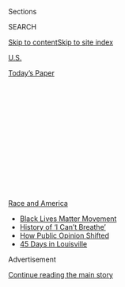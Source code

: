 <div id="app">

<div>

<div>

<div>

<div class="NYTAppHideMasthead css-1q2w90k e1suatyy0">

<div class="section css-ui9rw0 e1suatyy2">

<div class="css-eph4ug er09x8g0">

<div class="css-6n7j50">

</div>

<span class="css-1dv1kvn">Sections</span>

<div class="css-10488qs">

<span class="css-1dv1kvn">SEARCH</span>

</div>

[Skip to content](#site-content)[Skip to site
index](#site-index)

</div>

<div id="masthead-section-label" class="css-1wr3we4 eaxe0e00">

[U.S.](https://www.nytimes3xbfgragh.onion/section/us)

</div>

<div class="css-10698na e1huz5gh0">

</div>

</div>

<div id="masthead-bar-one" class="section hasLinks css-15hmgas e1csuq9d3">

<div class="css-uqyvli e1csuq9d0">

</div>

<div class="css-1uqjmks e1csuq9d1">

</div>

<div class="css-9e9ivx">

[](https://myaccount.nytimes3xbfgragh.onion/auth/login?response_type=cookie&client_id=vi)

</div>

<div class="css-1bvtpon e1csuq9d2">

[Today’s
Paper](https://www.nytimes3xbfgragh.onion/section/todayspaper)

</div>

</div>

</div>

</div>

<div data-aria-hidden="false">

<div id="site-content" data-role="main">

<div>

<div class="css-1aor85t" style="opacity:0.000000001;z-index:-1;visibility:hidden">

<div class="css-1hqnpie">

<div class="css-epjblv">

<span class="css-17xtcya">[U.S.](/section/us)</span><span class="css-x15j1o">|</span><span class="css-fwqvlz">Do
Police Officers Make Schools Safer or More
Dangerous?</span>

</div>

<div class="css-k008qs">

<div class="css-1iwv8en">

<span class="css-18z7m18"></span>

<div>

</div>

</div>

<span class="css-1n6z4y">https://nyti.ms/2AYI0lO</span>

<div class="css-1705lsu">

<div class="css-4xjgmj">

<div class="css-4skfbu" data-role="toolbar" data-aria-label="Social Media Share buttons, Save button, and Comments Panel with current comment count" data-testid="share-tools">

  - 
  - 
  - 
  - 
    
    <div class="css-6n7j50">
    
    </div>

  - 

</div>

</div>

</div>

</div>

</div>

</div>

<div id="NYT_TOP_BANNER_REGION" class="css-13pd83m">

<div>

<div id="styln-prism-menu-1590763508878" class="section interactive-content interactive-size-medium css-1edisqu">

<div class="css-17ih8de interactive-body">

<div id="scroll-container" class="css-1gj85ro">

[<span class="styln-title-wrap"><span class="css-1pje3qr">Race
and</span><span class="css-1pje3qr">
America</span></span>](https://www.nytimes3xbfgragh.onion/news-event/george-floyd-protests-minneapolis-new-york-los-angeles?action=click&pgtype=Article&state=default&region=TOP_BANNER&context=storylines_menu)

  - [Black Lives Matter
    Movement](https://www.nytimes3xbfgragh.onion/interactive/2020/07/03/us/george-floyd-protests-crowd-size.html?action=click&pgtype=Article&state=default&region=TOP_BANNER&context=storylines_menu)
  - [History of ‘I Can’t
    Breathe’](https://www.nytimes3xbfgragh.onion/interactive/2020/06/28/us/i-cant-breathe-police-arrest.html?action=click&pgtype=Article&state=default&region=TOP_BANNER&context=storylines_menu)
  - [How Public Opinion
    Shifted](https://www.nytimes3xbfgragh.onion/interactive/2020/06/10/upshot/black-lives-matter-attitudes.html?action=click&pgtype=Article&state=default&region=TOP_BANNER&context=storylines_menu)
  - [45 Days in
    Louisville](https://www.nytimes3xbfgragh.onion/interactive/2020/07/16/us/black-lives-matter-protests-louisville-breonna-taylor.html?action=click&pgtype=Article&state=default&region=TOP_BANNER&context=storylines_menu)

</div>

</div>

</div>

</div>

</div>

<div id="top-wrapper" class="css-1sy8kpn">

<div id="top-slug" class="css-l9onyx">

Advertisement

</div>

[Continue reading the main
story](#after-top)

<div class="ad top-wrapper" style="text-align:center;height:100%;display:block;min-height:250px">

<div id="top" class="place-ad" data-position="top" data-size-key="top">

</div>

</div>

<div id="after-top">

</div>

</div>

<div>

<div id="sponsor-wrapper" class="css-1hyfx7x">

<div id="sponsor-slug" class="css-19vbshk">

Supported by

</div>

[Continue reading the main
story](#after-sponsor)

<div id="sponsor" class="ad sponsor-wrapper" style="text-align:center;height:100%;display:block">

</div>

<div id="after-sponsor">

</div>

</div>

<div class="css-186x18t">

</div>

<div class="css-1vkm6nb ehdk2mb0">

# Do Police Officers Make Schools Safer or More Dangerous?

</div>

School resource officers were supposed to prevent mass shootings and
juvenile crime. But some schools are eliminating them amid a clamor from
students after George Floyd’s death.

<div class="css-79elbk" data-testid="photoviewer-wrapper">

<div class="css-z3e15g" data-testid="photoviewer-wrapper-hidden">

</div>

<div class="css-1a48zt4 ehw59r15" data-testid="photoviewer-children">

![<span class="css-16f3y1r e13ogyst0" data-aria-hidden="true">Nadera
Powell, 17, said seeing officers in the hallways at her school in Los
Angeles sent a clear message to black students: “We have you on watch.
We are able to take legal or even physical action against
you.”</span><span class="css-cnj6d5 e1z0qqy90" itemprop="copyrightHolder"><span class="css-1ly73wi e1tej78p0">Credit...</span><span><span>Bethany
Mollenkof for The New York
Times</span></span></span>](https://static01.graylady3jvrrxbe.onion/images/2020/06/12/us/12UNREST-SCHOOLPOLICE/merlin_173446230_ec2c6edc-cdc5-4c56-b27d-a8b50eafb1b3-articleLarge.jpg?quality=75&auto=webp&disable=upscale)

</div>

</div>

<div class="css-18e8msd">

<div class="css-vp77d3 epjyd6m0">

<div class="css-hus3qt ey68jwv0" data-aria-hidden="true">

[![Dana
Goldstein](https://static01.graylady3jvrrxbe.onion/images/2018/06/12/multimedia/author-dana-goldstein/author-dana-goldstein-thumbLarge.png
"Dana Goldstein")](https://www.nytimes3xbfgragh.onion/by/dana-goldstein)

</div>

<div class="css-1baulvz">

By [<span class="css-1baulvz last-byline" itemprop="name">Dana
Goldstein</span>](https://www.nytimes3xbfgragh.onion/by/dana-goldstein)

</div>

</div>

  - 
    
    <div class="css-ld3wwf e16638kd2">
    
    June 12,
    2020
    
    </div>

  - 
    
    <div class="css-4xjgmj">
    
    <div class="css-d8bdto" data-role="toolbar" data-aria-label="Social Media Share buttons, Save button, and Comments Panel with current comment count" data-testid="share-tools">
    
      - 
      - 
      - 
      - 
        
        <div class="css-6n7j50">
        
        </div>
    
      - 
    
    </div>
    
    </div>

</div>

</div>

<div class="section meteredContent css-1r7ky0e" name="articleBody" itemprop="articleBody">

<div class="css-1fanzo5 StoryBodyCompanionColumn">

<div class="css-53u6y8">

The [national reckoning over police
violence](https://www.nytimes3xbfgragh.onion/news-event/george-floyd-protests-minneapolis-new-york-los-angeles)
has spread to schools, with several districts choosing in recent days to
sever their relationships with local police departments out of concern
that the officers patrolling their hallways represent more of a threat
than a form of protection.

School districts in
[Minneapolis](https://www.twincities.com/2020/06/03/minneapolis-ends-school-resource-officer-program-will-st-paul-be-next/),
[Seattle](https://www.seattletimes.com/seattle-news/education/seattle-schools-chief-announces-one-year-suspension-of-partnership-with-seattle-police-department/?utm_source=twitter&utm_medium=social&utm_campaign=article_inset_1.1)
and [Portland,
Ore.](https://www.oregonlive.com/education/2020/06/portland-superintendent-says-hes-discontinuing-school-resource-officer-program.html),
have all promised to remove officers, with the Seattle superintendent
saying the presence of armed police officers “prohibits many students
and staff from feeling fully safe.” In Oakland, Calif., leaders
[expressed
support](https://www.sfchronicle.com/bayarea/article/Oakland-school-board-and-superintendent-back-15331729.php)
on Wednesday for eliminating the district’s internal police force, while
the Denver Board of Education [voted
unanimously](https://twitter.com/jennifermeckles/status/1271284860439556096)
on Thursday to [end its police
contract](https://co.chalkbeat.org/2020/6/5/21281902/majority-denver-school-board-support-removing-police-from-schools).

</div>

</div>

<div>

</div>

<div class="css-1fanzo5 StoryBodyCompanionColumn">

<div class="css-53u6y8">

In Los Angeles and Chicago, two of the country’s three largest school
districts, teachers’ unions are pushing to get the police out, showing a
willingness to confront another politically powerful, heavily unionized
profession.

</div>

</div>

<div class="css-1fanzo5 StoryBodyCompanionColumn">

<div class="css-53u6y8">

Some teachers and students, African-Americans in particular, say they
consider officers on campus a danger, rather than a bulwark against
everything from fights to drug use to mass shootings.

There has been no shortage of episodes to back up their concerns. In
Orange County, Fla., in November, a school resource officer [was
fired](https://www.orlandosentinel.com/news/crime/os-ne-orange-school-resource-officer-removed-after-inappropriate-force-20191108-efwod23yu5az5i4xl2lt6dbk4y-story.html)
after a video showed him grasping a middle school student’s hair and
yanking her head back during an arrest after students fought near school
grounds. A few weeks later, an officer assigned to a school in Vance
County, N.C., lost his job after he [repeatedly
slammed](https://www.buzzfeednews.com/article/juliareinstein/school-resource-officer-slammed-middle-school-north-vance)
an 11-year-old boy to the ground.

Nadera Powell, 17, said seeing officers in the hallways at Venice High
School in Los Angeles sent a clear message to black students like her:
“Don’t get too comfortable, regardless of whether this school is your
second home. We have you on watch. We are able to take legal or even
physical action against you.”

During student walkouts to protest gun violence and push for climate
action over the past two years, some officers blocked students from
leaving school grounds or clashed verbally with protesters, she
recalled. At Fremont High School in another part of Los Angeles, where
the student body is [about 90 percent
Latino](https://nces.ed.gov/ccd/schoolsearch/school_detail.asp?Search=1&DistrictID=0622710&SchoolPageNum=33&ID=062271003023),
the police [used pepper
spray](https://www.latimes.com/california/story/2019-11-12/fremont-high-school-fight-lapd-pepper-spray)
in November to break up a fight.

“All people who are of color here are looked at as a threat,” Ms. Powell
said.

For years, activists have called on districts to rein in campus police.
They [cite
data](http://www.justicepolicy.org/uploads/justicepolicy/documents/educationunderarrest_fullreport.pdf)
showing that mass shootings like those in Parkland, Fla., or Newtown,
Conn., [are
rare](https://www.nytimes3xbfgragh.onion/2018/05/22/us/safe-school-shootings.html),
and that crime on school grounds has [generally
declined](https://www.nytimes3xbfgragh.onion/2019/04/20/us/columbine-anniversary-school-violence-statistics.html)
in recent years.

</div>

</div>

<div class="css-1fanzo5 StoryBodyCompanionColumn">

<div class="css-53u6y8">

The presence of officers in hallways has a profound impact on students
of color and those with disabilities, who, according to several analyses
and studies, are [more likely to be harshly
punished](https://www.edweek.org/ew/projects/2017/policing-americas-schools/student-arrests.html#/overview)
for ordinary misbehavior.

Still, efforts to remove school resource officers face the same pushback
as a [broader national
effort](https://www.nytimes3xbfgragh.onion/2020/06/08/us/unrest-defund-police.html)
to reduce funding for police departments: resistance from the police
themselves, who are often politically powerful, and concern from some
parents and school officials that removing officers could leave schools
and students vulnerable.

In Oakland, Jumoke Hinton Hodge, a school board member, said that
although she strongly supported the Black Lives Matter movement, she
opposed the effort to eliminate district police officers. Those officers
are better equipped to work with teenagers than are the city police, who
could be called to schools more often if the district no longer had its
own force, she said.

The district’s officers train to prevent school shootings, Ms. Hinton
Hodge said, and they respond to students who have reported sexual abuse
or are at risk of suicide. The proposal to eliminate the force felt
rushed, she said, and would leave the district without an adequate
safety plan.

“Are you here for the long haul, about a movement?” she asked. “Or are
you in a moment?”

In New York City last weekend, [hundreds of teachers and students
marched](https://twitter.com/madinatoure/status/1269278624009551874) in
a protest calling for the police to be removed from schools and replaced
by a new crop of guidance counselors and social workers. Mayor Bill de
Blasio [committed to diverting some of the Police Department’s
funding](https://www.nytimes3xbfgragh.onion/2020/06/07/nyregion/deblasio-nypd-funding.html)
to social services for children, but has so far not shown a willingness
to significantly reduce police presence in hallways.

Mayor Lori Lightfoot of Chicago has [rejected
calls](https://news.wttw.com/2020/06/05/lightfoot-rules-out-removing-police-officers-chicago-schools#:~:text=Mayor%20Lori%20Lightfoot%20will%20not,can%20negatively%20impact%20their%20learning.)
from the teachers’ union and others to remove officers from schools,
saying they are needed to provide security.

Both mayors control their city’s school systems. It is districts with
elected school boards, which are more independent from other local
government agencies, that are currently driving the wave of change.

</div>

</div>

<div class="css-1fanzo5 StoryBodyCompanionColumn">

<div class="css-53u6y8">

Mo Canady, executive director of the National Association of School
Resource Officers, said he was disappointed by attempts to link school
policing to the killing of [George
Floyd](https://www.nytimes3xbfgragh.onion/article/george-floyd-who-is.html)
in Minneapolis. He called Mr. Floyd’s death during an arrest “the most
horrific police abuse situation I’ve seen in my career.”

Well-trained school resource officers operate more like counselors and
educators, Mr. Canady said, working with students to defuse peer
conflict and address issues such as drug and alcohol use. He suggested
that [disproportionate discipline and arrest
rates](http://www.justicepolicy.org/uploads/justicepolicy/documents/educationunderarrest_fullreport.pdf)
for students of color and those with disabilities could be driven by the
actions of police officers coming off the street to respond to one-off
calls from schools, or by campus officers who lack adequate training in
concepts such as implicit bias.

“The message to the districts has to be, ‘Don’t throw the baby out with
the bath water,’” Mr. Canady said.

But as schools face [significant budget
cuts](https://www.nytimes3xbfgragh.onion/2020/06/10/us/politics/virus-schools-funding-budget.html)
brought about by [the coronavirus
pandemic](https://www.nytimes3xbfgragh.onion/news-event/coronavirus),
some students, educators and policymakers say it would be wiser to hire
psychologists to provide counseling and nurses to advise students on
drugs and alcohol, instead of training police officers to do such tasks.

In Prince George’s County, Md., outside of Washington, Joshua Omolola,
18, has marched to protest the killing of Mr. Floyd. Now, as the student
member of the Board of Education, he is supporting a proposal to remove
police officers from the county’s schools, whose students are
predominantly black and Hispanic.

The millions the county spends annually on school policing should be
reallocated to mental health services, Mr. Omolola argued, to treat the
root causes of student behavioral problems.

</div>

</div>

<div class="css-79elbk" data-testid="photoviewer-wrapper">

<div class="css-z3e15g" data-testid="photoviewer-wrapper-hidden">

</div>

<div class="css-1a48zt4 ehw59r15" data-testid="photoviewer-children">

![<span class="css-16f3y1r e13ogyst0" data-aria-hidden="true">Joshua
Omolola, 18, has marched to protest the killing of George Floyd. Now, as
the student member of the Board of Education, he is supporting a
proposal to remove police officers from schools in Prince George’s
County,
Md.</span><span class="css-cnj6d5 e1z0qqy90" itemprop="copyrightHolder"><span class="css-1ly73wi e1tej78p0">Credit...</span><span>Nate
Palmer for The New York
Times</span></span>](https://static01.graylady3jvrrxbe.onion/images/2020/06/12/us/12UNREST-SCHOOLS-omolola/merlin_173474373_00898edf-3e59-4237-a3f9-6ecd6ed445d5-articleLarge.jpg?quality=75&auto=webp&disable=upscale)

</div>

</div>

<div class="css-1fanzo5 StoryBodyCompanionColumn">

<div class="css-53u6y8">

Police departments have typically responded to calls from school
employees, but the everyday presence of officers in hallways did not
become widespread until the 1990s. That was when concern over mass
shootings, drug abuse and juvenile crime led federal and state officials
to offer local districts money to hire officers and purchase law
enforcement equipment, such as metal detectors.

</div>

</div>

<div class="css-1fanzo5 StoryBodyCompanionColumn">

<div class="css-53u6y8">

By the 2013-14 school year, two-thirds of high school students, 45
percent of middle schoolers and 19 percent of elementary school students
attended a school with a police officer, according to a [2018 report
from the Urban
Institute](https://www.urban.org/urban-wire/prevalence-police-officers-us-schools#:~:text=In%20every%20state%2C%20high%20school,school%20with%20a%20police%20officer.).
Majority black and Hispanic schools are more likely to have officers on
campus than majority white schools.

But when the Congressional Research Service
[reported](https://fas.org/sgp/crs/misc/R43126.pdf) on the effectiveness
of school resource officers in 2013, it concluded that there was little
rigorous research showing a connection between the presence of police
officers in schools and changes in crime or student discipline rates.

Activists who have worked for years to remove officers from hallways
said they were shocked at the speed with which school districts were
promising significant change after Mr. Floyd’s death. The coming weeks
may equal the impact of a decade’s worth of incremental reforms,
according to Jasmine Dellafosse, an organizer in Stockton, Calif., east
of San Francisco, with the Gathering for Justice, a nonprofit group.

After the A.C.L.U. Foundation of Northern California and the state
Department of Justice investigated [harsh discipline
practices](https://www.aclunc.org/our-work/legal-docket/aclu-northern-california-v-stockton-unified-school-district-school-prison)
in Stockton schools, the district police force agreed last year to
establish new restrictions on the use of force and on when to arrest
students.

Now the school board plans to consider, later this month, a resolution
to remove police officers entirely from schools and to reallocate their
budget to programs such as [ethnic
studies](https://www.nytimes3xbfgragh.onion/2019/08/15/us/california-ethnic-studies.html),
counseling and [restorative
justice](https://www.nytimes3xbfgragh.onion/2013/04/04/education/restorative-justice-programs-take-root-in-schools.html).

“There won’t be real change,” Ms. Dellafosse said, “until police are out
of the schools.”

Eliza Shapiro and Erica L. Green contributed reporting.

</div>

</div>

<div>

</div>

</div>

<div>

</div>

<div>

</div>

<div>

</div>

<div>

<div id="bottom-wrapper" class="css-1ede5it">

<div id="bottom-slug" class="css-l9onyx">

Advertisement

</div>

[Continue reading the main
story](#after-bottom)

<div id="bottom" class="ad bottom-wrapper" style="text-align:center;height:100%;display:block;min-height:90px">

</div>

<div id="after-bottom">

</div>

</div>

</div>

</div>

</div>

## Site Index

<div>

</div>

## Site Information Navigation

  - [© <span>2020</span> <span>The New York Times
    Company</span>](https://help.nytimes3xbfgragh.onion/hc/en-us/articles/115014792127-Copyright-notice)

<!-- end list -->

  - [NYTCo](https://www.nytco.com/)
  - [Contact
    Us](https://help.nytimes3xbfgragh.onion/hc/en-us/articles/115015385887-Contact-Us)
  - [Work with us](https://www.nytco.com/careers/)
  - [Advertise](https://nytmediakit.com/)
  - [T Brand Studio](http://www.tbrandstudio.com/)
  - [Your Ad
    Choices](https://www.nytimes3xbfgragh.onion/privacy/cookie-policy#how-do-i-manage-trackers)
  - [Privacy](https://www.nytimes3xbfgragh.onion/privacy)
  - [Terms of
    Service](https://help.nytimes3xbfgragh.onion/hc/en-us/articles/115014893428-Terms-of-service)
  - [Terms of
    Sale](https://help.nytimes3xbfgragh.onion/hc/en-us/articles/115014893968-Terms-of-sale)
  - [Site
    Map](https://spiderbites.nytimes3xbfgragh.onion)
  - [Help](https://help.nytimes3xbfgragh.onion/hc/en-us)
  - [Subscriptions](https://www.nytimes3xbfgragh.onion/subscription?campaignId=37WXW)

</div>

</div>

</div>

</div>
